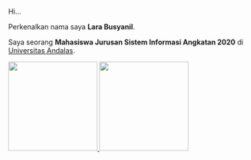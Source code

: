 Hi...

Perkenalkan nama saya **Lara Busyanil**.

Saya seorang **Mahasiswa Jurusan Sistem Informasi Angkatan 2020** di [Universitas Andalas](https://www.unand.ac.id/).


<p align="left">
<a href="https://github.com/LaraBusyanil">
  <img height="180em" src="https://github-readme-stats-eight-theta.vercel.app/api?username=LaraBusyanil&show_icons=true&theme=algolia&include_all_commits=true&count_private=true"/>
  <img height="180em" src="https://github-readme-stats-eight-theta.vercel.app/api/top-langs/?username=LaraBusyanil&layout=compact&langs_count=8&theme=algolia"/>
</a>
</p>

<!--
**LaraBusyanil/LaraBusyanil** is a ✨ _special_ ✨ repository because its `README.md` (this file) appears on your GitHub profile.

Here are some ideas to get you started:

- 🔭 I’m currently working on ...
- 🌱 I’m currently learning ...
- 👯 I’m looking to collaborate on ...
- 🤔 I’m looking for help with ...
- 💬 Ask me about ...
- 📫 How to reach me: ...
- 😄 Pronouns: ...
- ⚡ Fun fact: ...
-->
